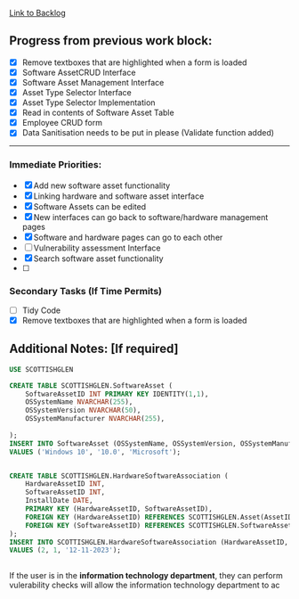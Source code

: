 
[Link to Backlog](https://github.com/cyberianwilderness/CMP307-Backlog/issues)
## Progress from previous work block:

- [x] Remove textboxes that are highlighted when a form is loaded
- [x] Software AssetCRUD Interface
- [x] Software Asset Management Interface
- [x] Asset Type Selector Interface
- [x] Asset Type Selector Implementation
- [x] Read in contents of Software Asset Table
- [x] Employee CRUD form
- [x] Data Sanitisation needs to be put in please (Validate function added)

---
### Immediate Priorities:
- [x] Add new software asset functionality
- [x] Linking hardware and software asset interface
- [x] Software Assets can be edited
- [x] New interfaces can go back to software/hardware management pages
- [x] Software and hardware pages can go to each other
- [ ] Vulnerability assessment Interface
- [x] Search software asset functionality
- [ ] 

### Secondary Tasks (If Time Permits)
- [ ] Tidy Code
- [x] Remove textboxes that are highlighted when a form is loaded

## Additional Notes: [If required]



```sql
USE SCOTTISHGLEN

CREATE TABLE SCOTTISHGLEN.SoftwareAsset (
    SoftwareAssetID INT PRIMARY KEY IDENTITY(1,1),
    OSSystemName NVARCHAR(255),
    OSSystemVersion NVARCHAR(50),
    OSSystemManufacturer NVARCHAR(255),
   
);
INSERT INTO SoftwareAsset (OSSystemName, OSSystemVersion, OSSystemManufacturer) 
VALUES ('Windows 10', '10.0', 'Microsoft');



```

```sql
CREATE TABLE SCOTTISHGLEN.HardwareSoftwareAssociation (
    HardwareAssetID INT,
    SoftwareAssetID INT,
    InstallDate DATE,
    PRIMARY KEY (HardwareAssetID, SoftwareAssetID),
    FOREIGN KEY (HardwareAssetID) REFERENCES SCOTTISHGLEN.Asset(AssetID),
    FOREIGN KEY (SoftwareAssetID) REFERENCES SCOTTISHGLEN.SoftwareAsset(SoftwareAssetID)
);
INSERT INTO SCOTTISHGLEN.HardwareSoftwareAssociation (HardwareAssetID, SoftwareAssetID, InstallDate)
VALUES (2, 1, '12-11-2023');
     

```
If the user is in the **information technology department**, they can perform vulerability checks
will allow the information technology department to ac